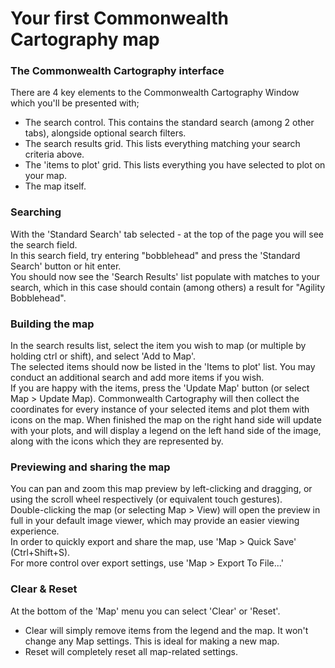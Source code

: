 # Your first Commonwealth Cartography map

### The Commonwealth Cartography interface
There are 4 key elements to the Commonwealth Cartography Window which you'll be presented with;
* The search control. This contains the standard search (among 2 other tabs), alongside optional search filters.
* The search results grid. This lists everything matching your search criteria above.
* The 'items to plot' grid. This lists everything you have selected to plot on your map.
* The map itself.

### Searching
With the 'Standard Search' tab selected - at the top of the page you will see the search field.<br/>
In this search field, try entering "bobblehead" and press the 'Standard Search' button or hit enter.<br/>
You should now see the 'Search Results' list populate with matches to your search, which in this case should contain (among others) a result for "Agility Bobblehead".<br/>

### Building the map
In the search results list, select the item you wish to map (or multiple by holding ctrl or shift), and select 'Add to Map'.<br/>
The selected items should now be listed in the 'Items to plot' list. You may conduct an additional search and add more items if you wish.<br/>
If you are happy with the items, press the 'Update Map' button (or select Map > Update Map). Commonwealth Cartography will then collect the coordinates for every instance of your selected items and plot them with icons on the map. When finished the map on the right hand side will update with your plots, and will display a legend on the left hand side of the image, along with the icons which they are represented by.<br/>

### Previewing and sharing the map
You can pan and zoom this map preview by left-clicking and dragging, or using the scroll wheel respectively (or equivalent touch gestures).<br/>
Double-clicking the map (or selecting Map > View) will open the preview in full in your default image viewer, which may provide an easier viewing experience.<br/>
In order to quickly export and share the map, use 'Map > Quick Save' (Ctrl+Shift+S).<br/>
For more control over export settings, use 'Map > Export To File...'<br/>

### Clear & Reset
At the bottom of the 'Map' menu you can select 'Clear' or 'Reset'.<br/>
* Clear will simply remove items from the legend and the map. It won't change any Map settings. This is ideal for making a new map.
* Reset will completely reset all map-related settings.
